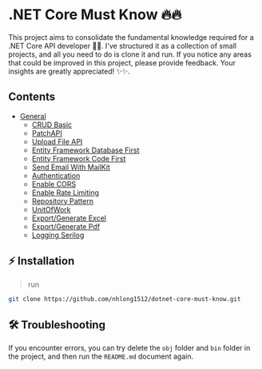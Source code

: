 # .NET Core Must Know 🔥🔥
This project aims to consolidate the fundamental knowledge required for a .NET Core API developer 🚀🚀. I've structured it as a collection of small projects, and all you need to do is clone it and run. If you notice any areas that could be improved in this project, please provide feedback. Your insights are greatly appreciated! ✨✨.

## Contents
* [General](https://github.com/nhlong1512/dotnet-core-must-know)
    * [CRUD Basic](https://github.com/nhlong1512/dotnet-core-must-know/tree/main/CRUDBasic)
    * [PatchAPI](https://github.com/nhlong1512/dotnet-core-must-know/tree/main/PatchAPI)
    * [Upload File API](https://github.com/nhlong1512/dotnet-core-must-know/tree/main/UploadFileAPI)
    * [Entity Framework Database First](https://github.com/nhlong1512/dotnet-core-must-know/tree/main/EntityFrameworkDatabaseFirst)
    * [Entity Framework Code First](https://github.com/nhlong1512/dotnet-core-must-know/tree/main/EntityFrameworkCodeFirst)
    * [Send Email With MailKit](https://github.com/nhlong1512/dotnet-core-must-know/tree/main/SendEmail)
    * [Authentication](https://github.com/nhlong1512/dotnet-core-must-know/tree/main/AuthenticationJWT)
    * [Enable CORS](https://github.com/nhlong1512/dotnet-core-must-know/tree/main/EnableCORS)
    * [Enable Rate Limiting](https://github.com/nhlong1512/dotnet-core-must-know/tree/main/EnableRateLimiting)
    * [Repository Pattern](https://github.com/nhlong1512/dotnet-core-must-know/tree/main/RepositoryPatternCRUD)
    * [UnitOfWork](https://github.com/nhlong1512/dotnet-core-must-know/tree/main/UnitOfWork)
    * [Export/Generate Excel](https://github.com/nhlong1512/dotnet-core-must-know/tree/main/ExportGenerateExcel)
    * [Export/Generate Pdf](https://github.com/nhlong1512/dotnet-core-must-know/tree/main/ExportGeneratePdf)
    * [Logging Serilog](https://github.com/nhlong1512/dotnet-core-must-know/tree/main/LoggingSerilog)

## ⚡ Installation
>run 
```sh
git clone https://github.com/nhlong1512/dotnet-core-must-know.git
```
## 🛠️ Troubleshooting
If you encounter errors, you can try delete the `obj` folder and `bin` folder in the project, and then run the `README.md` document again.